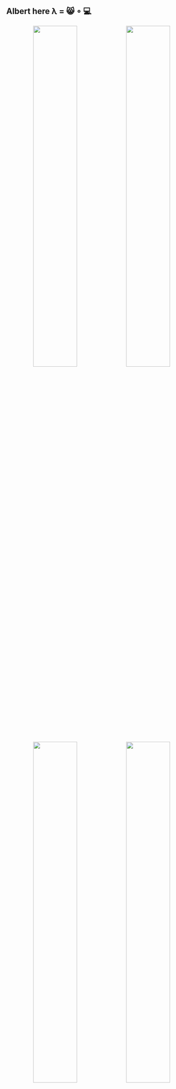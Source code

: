 Albert here λ = :smile_cat: ∘ :computer:
---

<p align="center">
  <img width="48%" src="https://github-readme-stats.vercel.app/api?username=amillert&theme=tokyonight&show_icons=true" />
  <img width="48%" src="https://github-readme-streak-stats.herokuapp.com/?user=amillert&theme=tokyonight" />
</p>
<p align="center">
  <img width="48%" src="https://wakatime.com/share/@8d33b3d5-b4fb-41bd-baa7-afa3b1346f74/75037b86-b183-4a6f-8a09-ca8172456436.svg" />
  <img width="48%" src="https://wakatime.com/share/@amillert/98094649-af95-4048-b927-09ad68719178.svg" />
</p>
